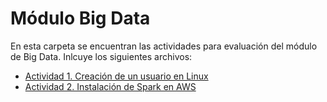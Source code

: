 # Módulo Big Data

En esta carpeta se encuentran las actividades para evaluación del módulo de Big Data. Inlcuye los siguientes archivos:

* [Actividad 1. Creación de un usuario en Linux](./Creación%20de%20usuario%20en%20Linux.pdf)
* [Actividad 2. Instalación de Spark en AWS](./Instalación%20de%20Spark%20en%20AWS.pdf)